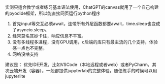 实测只适合教学或者练习基本语法使用，ChatGPT的canvas就用了一个自己构建的pyodide框架，所以能直接网页运行python程序

1. 首先input等交互必须await，连带所有外层函数都要await，time.sleep也变成了asyncio.sleep。
2. 经常莫名其妙卡住，响应信息不丰富。
3. 没有多线程多进程，没有GPU调用，c后端的库只有最主流的几个支持，体验感一点也不完整。
4. 网络没啥支持

建议是：
优先IDE开发，比如VSCode（本地远程或者web）或者PyCharm，其次云端开发（容器），一般都提供jupyterlab的完整体验，随便练手的时候可以用jupyterlite
